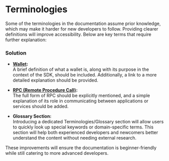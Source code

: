 
# Terminologies

Some of the terminologies in the documentation assume prior knowledge, which may make it harder for new developers to follow. Providing clearer definitions will improve accessibility. Below are key terms that require further explanation:  

### Solution
- **[Wallet](https://topl.github.io/BramblSc/docs/current/reference/wallets/):**  
  A brief definition of what a wallet is, along with its purpose in the context of the SDK, should be included. Additionally, a link to a more detailed explanation should be provided.  

- **[RPC (Remote Procedure Call)](https://topl.github.io/BramblSc/docs/current/reference/rpc):**  
  The full form of RPC should be explicitly mentioned, and a simple explanation of its role in communicating between applications or services should be added.  

- **Glossary Section:**  
  Introducing a dedicated Terminologies/Glossary section will allow users to quickly look up special keywords or domain-specific terms. This section will help both experienced developers and newcomers better understand the content without needing external research.  

These improvements will ensure the documentation is beginner-friendly while still catering to more advanced developers.
